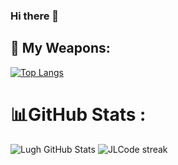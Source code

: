 ### Hi there 👋

<!--
**sarapmoace/sarapmoace** is a ✨ _special_ ✨ repository because its `README.md` (this file) appears on your GitHub profile.

Here are some ideas to get you started:

- 🔭 I’m currently working on ...
- 🌱 I’m currently learning ...
- 👯 I’m looking to collaborate on ...
- 🤔 I’m looking for help with ...
- 💬 Ask me about ...
- 📫 How to reach me: ...
- 😄 Pronouns: ...
- ⚡ Fun fact: ...
-->

## 🌟 My Weapons:
[![Top Langs](https://github-readme-stats.vercel.app/api/top-langs/?username=sarapmoace&size_weight=0.5&count_weight=0.5&langs_count=10&layout=compact&theme=ocean_dark)](https://github.com/timmy-cde/github-readme-stats)

# 📊GitHub Stats :
<img  alt="Lugh GitHub Stats" src="https://awesome-github-stats.azurewebsites.net/user-stats/sarapmoace?cardType=github&theme=react&preferLogin=false&Border=2DCDDF" />
<img title="Github Streaks" alt="JLCode streak" src="http://github-readme-streak-stats.herokuapp.com?user=sarapmoace&theme=react&border=2DCDDF&sideNums=2DCDDF"/>
